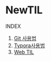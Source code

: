 # NewTIL
INDEX

1. [Git 사용법](./Git사용법.md)
2. [Typora사용법](./Typora사용법.md)
3. [Web TIL](./웹_프로그래밍(풀스택)/Web_TIL.md)

